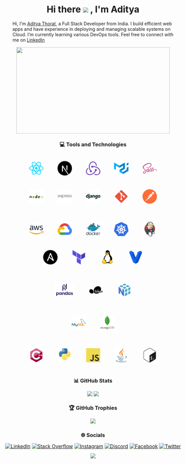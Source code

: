 <!-- ### Hi there 👋 -->

<!--
**thorataditya14/thorataditya14** is a ✨ _special_ ✨ repository because its `README.md` (this file) appears on your GitHub profile.

Here are some ideas to get you started:

- 🔭 I’m currently working on ...
- 🌱 I’m currently learning ...
- 👯 I’m looking to collaborate on ...
- 🤔 I’m looking for help with ...
- 💬 Ask me about ...
- 📫 How to reach me: ...
- 😄 Pronouns: ...
- ⚡ Fun fact: ...
-->

# <div align="center"> Hi there <img src="https://camo.githubusercontent.com/e8e7b06ecf583bc040eb60e44eb5b8e0ecc5421320a92929ce21522dbc34c891/68747470733a2f2f6d656469612e67697068792e636f6d2f6d656469612f6876524a434c467a6361737252346961377a2f67697068792e676966" height="30px"> , I'm Aditya </div>  

Hi, I'm [Aditya Thorat](https://adityathorat.tech), a Full Stack Developer from India. I build efficient web apps and have experience in deploying and managing scalable systems on Cloud. I’m currently learning various DevOps tools. Feel free to connect with me on [LinkedIn](https://www.linkedin.com/in/adityathorat/)

<div align="center">

<img align="center" height='270' width='480' src='./assets/gifs/typing.gif'/>

### 💻 Tools and Technologies

<!-- Development -->
<a href="https://reactjs.org/" target="_blank"><img style="margin: 20px" src="././assets/images/skills/development/reactjs.svg" alt="React" height="45px" /></a>
<a href="https://nextjs.org/" target="_blank"><img style="margin: 20px" src="././assets/images/skills/development/nextjs.svg" alt="NextJS" height="45px" /></a>
<a href="https://redux.js.org/" target="_blank"><img style="margin: 20px" src="././assets/images/skills/development/redux.svg" alt="Redux" height="45px" /></a>
<a href="https://mui.com/" target="_blank"><img style="margin: 20px" src="././assets/images/skills/development/materialui.svg" alt="MaterialUI" height="45px" /></a>
<a href="https://sass-lang.com/" target="_blank"><img style="margin: 20px" src="././assets/images/skills/development/sass.svg" alt="Sass" height="45px" /></a>
<a href="https://nodejs.org/" target="_blank"><img style="margin: 20px" src="././assets/images/skills/development/nodejs.svg" alt="NodeJS" height="45px" /></a>
<a href="https://expressjs.com/" target="_blank"><img style="margin: 20px" src="././assets/images/skills/development/expressjs.svg" alt="ExpressJS" height="45px" /></a>
<a href="https://www.djangoproject.com/" target="_blank"><img style="margin: 20px" src="././assets/images/skills/development/django.svg" alt="Django" height="45px" /></a>
<a href="https://git-scm.com/" target="_blank"><img style="margin: 20px" src="././assets/images/skills/development/git.svg" alt="Git" height="45px" /></a>
<a href="https://www.postman.com/" target="_blank"><img style="margin: 20px" src="././assets/images/skills/development/postman.svg" alt="Postman" height="45px" /></a>

<!-- Cloud/DevOps -->
<a href="https://aws.amazon.com/" target="_blank"><img style="margin: 20px" src="././assets/images/skills/cloud/aws.svg" alt="AWS" height="45px" /></a>
<a href="https://cloud.google.com/" target="_blank"><img style="margin: 20px" src="././assets/images/skills/cloud/google-cloud.svg" alt="GCP" height="45px" /></a>
<a href="https://www.docker.com/" target="_blank"><img style="margin: 20px" src="././assets/images/skills/cloud/docker.svg" alt="Docker" height="45px" /></a>
<a href="https://kubernetes.io/" target="_blank"><img style="margin: 20px" src="././assets/images/skills/cloud/kubernetes.svg" alt="Kubernetes" height="45px" /></a>
<a href="https://www.jenkins.io/" target="_blank"><img style="margin: 20px" src="././assets/images/skills/cloud/jenkins.svg" alt="Jenkins" height="45px" /></a>
<a href="https://www.ansible.com/" target="_blank"><img style="margin: 20px" src="././assets/images/skills/cloud/ansible.svg" alt="Ansible" height="45px" /></a>
<a href="https://www.terraform.io/" target="_blank"><img style="margin: 20px" src="././assets/images/skills/cloud/terraform.svg" alt="Terraform" height="45px" /></a>
<a href="https://www.linux.org/" target="_blank"><img style="margin: 20px" src="././assets/images/skills/cloud/linux.svg" alt="Linux" height="45px" /></a>
<a href="https://www.vagrantup.com/" target="_blank"><img style="margin: 20px" src="././assets/images/skills/cloud/vagrant.svg" alt="Vagrant" height="45px" /></a>

<!-- Machine Learning -->
<!-- Databases -->
<a href="https://pandas.pydata.org/" target="_blank"><img style="margin: 20px" src="././assets/images/skills/machine-learning/pandas.svg" alt="Pandas" height="45px" /></a>
<a href="https://scikit-learn.org/stable/" target="_blank"><img style="margin: 20px" src="././assets/images/skills/machine-learning/scikit-learn.svg" alt="Scikit Learn" height="45px" /></a>
<a href="https://numpy.org/" target="_blank"><img style="margin: 20px" src="././assets/images/skills/machine-learning/numpy.svg" alt="NumPy" height="45px" /></a>

<a href="https://www.mysql.com/" target="_blank"><img style="margin: 20px" src="././assets/images/skills/databases/mysql.svg" alt="MySQL" height="45px" /></a>
<a href="https://www.mongodb.com/" target="_blank"><img style="margin: 20px" src="././assets/images/skills/databases/mongodb.svg" alt="MongoDB" height="45px" /></a>

<!-- Languages -->
<a href="https://isocpp.org/" target="_blank"><img style="margin: 20px" src="././assets/images/skills/programming-languages/cpp.svg" alt="CPP" height="45px" /></a>
<a href="https://www.python.org/" target="_blank"><img style="margin: 20px" src="././assets/images/skills/programming-languages/python.svg" alt="Python" height="45px" /></a>
<a href="https://developer.mozilla.org/en-US/docs/Web/JavaScript/" target="_blank"><img style="margin: 20px" src="././assets/images/skills/programming-languages/javascript.svg" alt="JavaScript" height="45px" /></a>
<a href="https://www.java.com/" target="_blank"><img style="margin: 20px" src="././assets/images/skills/programming-languages/java.svg" alt="Java" height="45px" /></a>
<a href="https://www.gnu.org/software/bash/" target="_blank"><img style="margin: 20px" src="././assets/images/skills/cloud/bash.svg" alt="Bash" height="45px" /></a>

### 📊 GitHub Stats

![](https://github-readme-stats.vercel.app/api?username=thorataditya14&theme=default&hide_border=true&include_all_commits=true&count_private=true)
![](https://github-readme-stats.vercel.app/api/top-langs/?username=thorataditya14&theme=default&hide_border=true&include_all_commits=true&count_private=true&layout=compact)
<!-- ![](https://github-readme-streak-stats.herokuapp.com/?user=thorataditya14&theme=default&hide_border=true) -->

### 🏆 GitHub Trophies

![](https://github-profile-trophy.vercel.app/?username=thorataditya14&theme=discord&no-frame=false&no-bg=true&margin-w=4)

### 🌐 Socials

<div align="center" style="transform: scale(1.1)">

[![LinkedIn](https://img.shields.io/badge/LinkedIn-%230077B5.svg?logo=linkedin&logoColor=white)](https://linkedin.com/in/adityathorat)
[![Stack Overflow](https://img.shields.io/badge/-Stackoverflow-FE7A16?logo=stack-overflow&logoColor=white)](https://stackoverflow.com/users/16890496)
[![Instagram](https://img.shields.io/badge/Instagram-%23E4405F.svg?logo=Instagram&logoColor=white)](https://instagram.com/thorataditya14)
[![Discord](https://img.shields.io/badge/Discord-%237289DA.svg?logo=discord&logoColor=white)](https://discord.gg/adityat1704#2010)
[![Facebook](https://img.shields.io/badge/Facebook-%231877F2.svg?logo=Facebook&logoColor=white)](https://facebook.com/thorataditya14)
[![Twitter](https://img.shields.io/badge/Twitter-%231DA1F2.svg?logo=Twitter&logoColor=white)](https://twitter.com/thorataditya14)

</div>  
    <img src="https://komarev.com/ghpvc/?username=rishavanand&&style=flat-square" height="20px"/>
</div>  